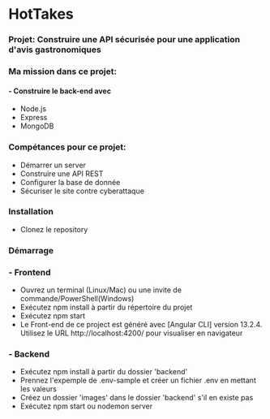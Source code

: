 # HotTakes

### Projet: Construire une API sécurisée pour une application d'avis gastronomiques
### Ma mission dans ce projet: 
#### - Construire le back-end avec 
<ul>
<li> Node.js </li>
<li> Express </li>
<li> MongoDB </li>
</ul>

### Compétances pour ce projet:
<ul>
<li> Démarrer un server </li>
<li> Construire une API REST </li>
<li> Configurer la base de donnée </li>
<li> Sécuriser le site contre cyberattaque </li>
</ul>

### Installation
- Clonez le repository

### Démarrage
<h3> - Frontend </h3>
<ul>
<li>Ouvrez un terminal (Linux/Mac) ou une invite de commande/PowerShell(Windows)</li>
<li>Exécutez npm install à partir du répertoire du projet</li>
<li>Exécutez npm start</li>
<li>Le Front-end de ce project est généré avec [Angular CLI] version 13.2.4.</br> Utilisez le URL http://localhost:4200/ pour visualiser en navigateur</li>
</ul>
<h3> - Backend </h3>
<ul>
<li>Exécutez npm install à partir du dossier 'backend'</li>
<li>Prennez l'expemple de .env-sample et créer un fichier .env en mettant les valeurs</li>
<li>Créez un dossier 'images' dans le dossier 'backend' s'il en existe pas</li>
<li>Exécutez npm start ou nodemon server</li>
</ul>

